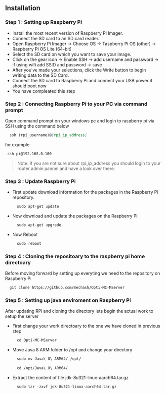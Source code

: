 ## Installation

### Step 1 : Setting up Raspberry Pi

- Install the most recent version of Raspberry Pi Imager. 
- Connect the SD card to an SD card reader.
- Open Raspberry Pi Imager -> Choose OS -> Taspberry Pi OS (other) -> Raspberry Pi OS Lite (64-bit)
- Select the SD card on which you want to save your image.
- Click on the gear icon -> Enable SSH -> add username and password -> if using wifi add SSID and password -> save
- After you've made your selections, click the Write button to begin writing data to the SD Card.
- Connect the SD card to Raspberry Pi and connect your USB power it should boot now
- You have compleated this step 

### Step 2 : Connecting Raspberry Pi to your PC via command prompt

Open command prompt on your windows pc and login to raspberry pi via SSH using the command below

 ```md
   ssh (rpi_username)@[rpi_ip_address]
  ```
  
  for example:
  
   ```md
    ssh pi@192.168.0.100
   ```

> Note: if you are not sure about rpi_ip_address you should login to your router admin pannel and have a look over there.

### Step 3 : Update Raspberry Pi

- First update download information for the packages in the Raspberry Pi repository. 
  ```md
    sudo apt-get update 
    ```
- Now download and update the packages on the Raspberry Pi
    
  ```md
    sudo apt-get upgrade 
    ```
- Now Reboot

  ```md
    sudo reboot
    ```

### Step 4 : Cloning the repositoary to the raspberry pi home directoary

Before moving forward by setting up everyting we need to the repository on Raspberry Pi

```md
  git clone https://github.com/mechash/Opti-MC-MServer
  ```

### Step 5 :  Setting up java enviroment on Raspberry Pi

After updating RPi and cloning the directory lets begin the actual work to setup the server

- First change your work directoary to the one we have cloned in previous step

  ```md
    cd Opti-MC-MServer
  ```

- Move Java 8 ARM folder to /opt and change your directory 

  ```md 
    sudo mv Java\ 8\ ARM64/ /opt/
 
    cd /opt/Java\ 8\ ARM64/
  ```
- Extract the content of file jdk-8u321-linux-aarch64.tar.gz 
 
  ```md
    sudo tar -zxvf jdk-8u321-linux-aarch64.tar.gz
  ```



